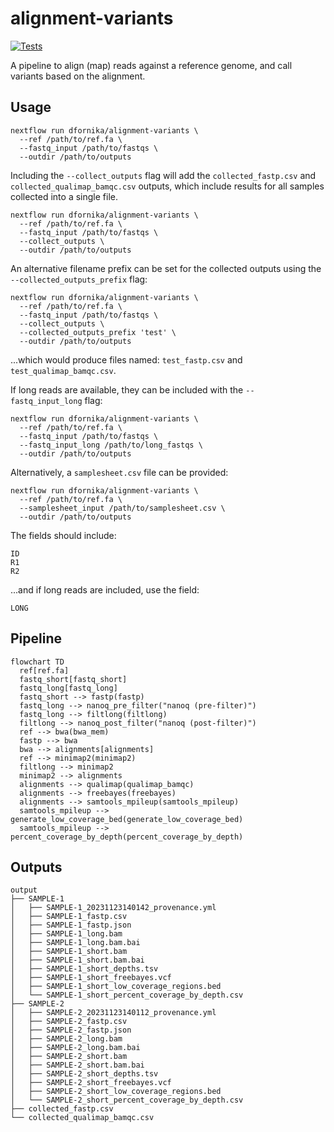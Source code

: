 # alignment-variants

[![Tests](https://github.com/dfornika/alignment-variants/actions/workflows/pull_request.yml/badge.svg)](https://github.com/dfornika/alignment-variants/actions/workflows/pull_request.yml)

A pipeline to align (map) reads against a reference genome, and call variants based on the alignment.

## Usage

```
nextflow run dfornika/alignment-variants \
  --ref /path/to/ref.fa \
  --fastq_input /path/to/fastqs \
  --outdir /path/to/outputs
```

Including the `--collect_outputs` flag will add the `collected_fastp.csv` and `collected_qualimap_bamqc.csv` outputs, which include results for all samples collected into a single file.

```
nextflow run dfornika/alignment-variants \
  --ref /path/to/ref.fa \
  --fastq_input /path/to/fastqs \
  --collect_outputs \
  --outdir /path/to/outputs
```

An alternative filename prefix can be set for the collected outputs using the `--collected_outputs_prefix` flag:

```
nextflow run dfornika/alignment-variants \
  --ref /path/to/ref.fa \
  --fastq_input /path/to/fastqs \
  --collect_outputs \
  --collected_outputs_prefix 'test' \
  --outdir /path/to/outputs
```

...which would produce files named: `test_fastp.csv` and `test_qualimap_bamqc.csv`.

If long reads are available, they can be included with the `--fastq_input_long` flag:

```
nextflow run dfornika/alignment-variants \
  --ref /path/to/ref.fa \
  --fastq_input /path/to/fastqs \
  --fastq_input_long /path/to/long_fastqs \
  --outdir /path/to/outputs
```

Alternatively, a `samplesheet.csv` file can be provided:

```
nextflow run dfornika/alignment-variants \
  --ref /path/to/ref.fa \
  --samplesheet_input /path/to/samplesheet.csv \
  --outdir /path/to/outputs
```

The fields should include:

```
ID
R1
R2
```

...and if long reads are included, use the field:

```
LONG
```

## Pipeline

```mermaid
flowchart TD
  ref[ref.fa]
  fastq_short[fastq_short]
  fastq_long[fastq_long]
  fastq_short --> fastp(fastp)
  fastq_long --> nanoq_pre_filter("nanoq (pre-filter)")
  fastq_long --> filtlong(filtlong)
  filtlong --> nanoq_post_filter("nanoq (post-filter)")
  ref --> bwa(bwa_mem)
  fastp --> bwa
  bwa --> alignments[alignments]
  ref --> minimap2(minimap2)
  filtlong --> minimap2
  minimap2 --> alignments
  alignments --> qualimap(qualimap_bamqc)
  alignments --> freebayes(freebayes)
  alignments --> samtools_mpileup(samtools_mpileup)
  samtools_mpileup --> generate_low_coverage_bed(generate_low_coverage_bed)
  samtools_mpileup --> percent_coverage_by_depth(percent_coverage_by_depth)
```

## Outputs

```
output
├── SAMPLE-1
│   ├── SAMPLE-1_20231123140142_provenance.yml
│   ├── SAMPLE-1_fastp.csv
│   ├── SAMPLE-1_fastp.json
│   ├── SAMPLE-1_long.bam
│   ├── SAMPLE-1_long.bam.bai
│   ├── SAMPLE-1_short.bam
│   ├── SAMPLE-1_short.bam.bai
│   ├── SAMPLE-1_short_depths.tsv
│   ├── SAMPLE-1_short_freebayes.vcf
│   ├── SAMPLE-1_short_low_coverage_regions.bed
│   └── SAMPLE-1_short_percent_coverage_by_depth.csv
├── SAMPLE-2
│   ├── SAMPLE-2_20231123140112_provenance.yml
│   ├── SAMPLE-2_fastp.csv
│   ├── SAMPLE-2_fastp.json
│   ├── SAMPLE-2_long.bam
│   ├── SAMPLE-2_long.bam.bai
│   ├── SAMPLE-2_short.bam
│   ├── SAMPLE-2_short.bam.bai
│   ├── SAMPLE-2_short_depths.tsv
│   ├── SAMPLE-2_short_freebayes.vcf
│   ├── SAMPLE-2_short_low_coverage_regions.bed
│   └── SAMPLE-2_short_percent_coverage_by_depth.csv
├── collected_fastp.csv
└── collected_qualimap_bamqc.csv
```
